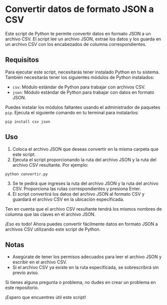 # Convertir datos de formato JSON a CSV

Este script de Python te permite convertir datos en formato JSON a un archivo CSV. El script lee un archivo JSON, extrae los datos y los guarda en un archivo CSV con los encabezados de columna correspondientes.

## Requisitos

Para ejecutar este script, necesitarás tener instalado Python en tu sistema. También necesitarás tener los siguientes módulos de Python instalados:

- `csv`: Módulo estándar de Python para trabajar con archivos CSV.
- `json`: Módulo estándar de Python para trabajar con datos en formato JSON.

Puedes instalar los módulos faltantes usando el administrador de paquetes `pip`. Ejecuta el siguiente comando en tu terminal para instalarlos:

```
pip install csv json
```

## Uso

1. Coloca el archivo JSON que deseas convertir en la misma carpeta que este script.
2. Ejecuta el script proporcionando la ruta del archivo JSON y la ruta del archivo CSV resultante. Por ejemplo:

```shell
python convertir.py
```

3. Se te pedirá que ingreses la ruta del archivo JSON y la ruta del archivo CSV. Proporciona las rutas correspondientes y presiona Enter.
4. El script convertirá los datos del archivo JSON al formato CSV y guardará el archivo CSV en la ubicación especificada.

Ten en cuenta que el archivo CSV resultante tendrá los mismos nombres de columna que las claves en el archivo JSON.

¡Eso es todo! Ahora puedes convertir fácilmente datos en formato JSON a archivos CSV utilizando este script de Python.

## Notas

- Asegúrate de tener los permisos adecuados para leer el archivo JSON y escribir en el archivo CSV.
- Si el archivo CSV ya existe en la ruta especificada, se sobrescribirá sin previo aviso.

Si tienes alguna pregunta o problema, no dudes en crear un problema en este repositorio.

¡Espero que encuentres útil este script!
